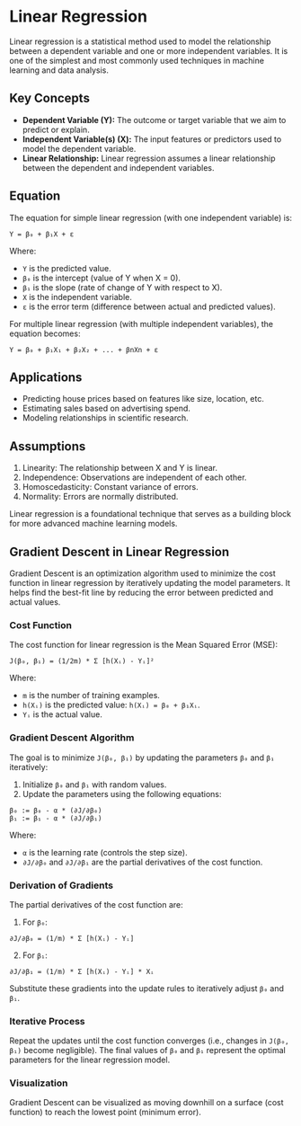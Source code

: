 
# Linear Regression

Linear regression is a statistical method used to model the relationship between a dependent variable and one or more independent variables. It is one of the simplest and most commonly used techniques in machine learning and data analysis.

## Key Concepts

- **Dependent Variable (Y):** The outcome or target variable that we aim to predict or explain.
- **Independent Variable(s) (X):** The input features or predictors used to model the dependent variable.
- **Linear Relationship:** Linear regression assumes a linear relationship between the dependent and independent variables.

## Equation

The equation for simple linear regression (with one independent variable) is:

```
Y = β₀ + β₁X + ε
```

Where:
- `Y` is the predicted value.
- `β₀` is the intercept (value of Y when X = 0).
- `β₁` is the slope (rate of change of Y with respect to X).
- `X` is the independent variable.
- `ε` is the error term (difference between actual and predicted values).

For multiple linear regression (with multiple independent variables), the equation becomes:

```
Y = β₀ + β₁X₁ + β₂X₂ + ... + βnXn + ε
```

## Applications

- Predicting house prices based on features like size, location, etc.
- Estimating sales based on advertising spend.
- Modeling relationships in scientific research.

## Assumptions

1. Linearity: The relationship between X and Y is linear.
2. Independence: Observations are independent of each other.
3. Homoscedasticity: Constant variance of errors.
4. Normality: Errors are normally distributed.

Linear regression is a foundational technique that serves as a building block for more advanced machine learning models.


## Gradient Descent in Linear Regression

Gradient Descent is an optimization algorithm used to minimize the cost function in linear regression by iteratively updating the model parameters. It helps find the best-fit line by reducing the error between predicted and actual values.

### Cost Function

The cost function for linear regression is the Mean Squared Error (MSE):

```
J(β₀, β₁) = (1/2m) * Σ [h(Xᵢ) - Yᵢ]²
```

Where:
- `m` is the number of training examples.
- `h(Xᵢ)` is the predicted value: `h(Xᵢ) = β₀ + β₁Xᵢ`.
- `Yᵢ` is the actual value.

### Gradient Descent Algorithm

The goal is to minimize `J(β₀, β₁)` by updating the parameters `β₀` and `β₁` iteratively:

1. Initialize `β₀` and `β₁` with random values.
2. Update the parameters using the following equations:

```
β₀ := β₀ - α * (∂J/∂β₀)
β₁ := β₁ - α * (∂J/∂β₁)
```

Where:
- `α` is the learning rate (controls the step size).
- `∂J/∂β₀` and `∂J/∂β₁` are the partial derivatives of the cost function.

### Derivation of Gradients

The partial derivatives of the cost function are:

1. For `β₀`:
```
∂J/∂β₀ = (1/m) * Σ [h(Xᵢ) - Yᵢ]
```

2. For `β₁`:
```
∂J/∂β₁ = (1/m) * Σ [h(Xᵢ) - Yᵢ] * Xᵢ
```

Substitute these gradients into the update rules to iteratively adjust `β₀` and `β₁`.

### Iterative Process

Repeat the updates until the cost function converges (i.e., changes in `J(β₀, β₁)` become negligible). The final values of `β₀` and `β₁` represent the optimal parameters for the linear regression model.

### Visualization

Gradient Descent can be visualized as moving downhill on a surface (cost function) to reach the lowest point (minimum error).


